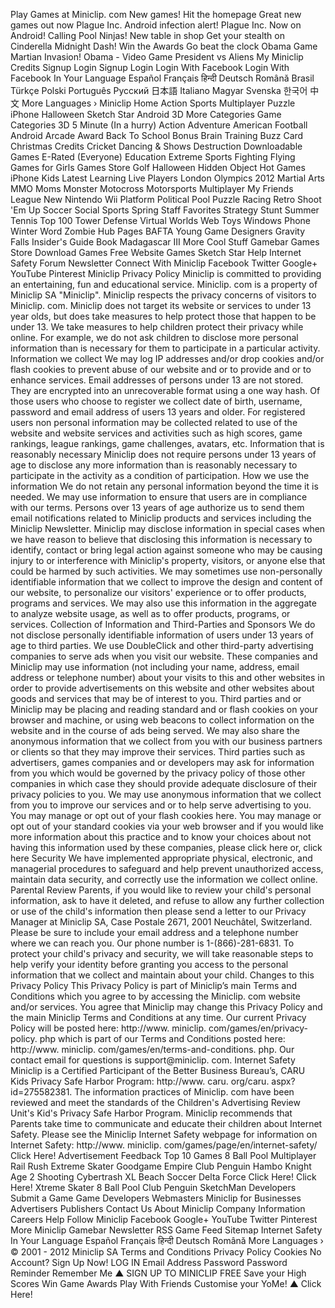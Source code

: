 Play Games at Miniclip. com New games! Hit the homepage Great new games out now Plague Inc. Android infection alert! Plague Inc. Now on Android! Calling Pool Ninjas! New table in shop Get your stealth on Cinderella Midnight Dash! Win the Awards Go beat the clock Obama Game Martian Invasion! Obama - Video Game President vs Aliens My Miniclip Credits Signup Login Signup Login Login With Facebook Login With Facebook In Your Language Español Français हिन्दी Deutsch Română Brasil Türkçe Polski Português Русский 日本語 Italiano Magyar Svenska 한국어 中文 More Languages › Miniclip Home Action Sports Multiplayer Puzzle iPhone Halloween Sketch Star Android 3D More Categories Game Categories 3D 5 Minute (In a hurry) Action Adventure American Football Android Arcade Award Back To School Bonus Brain Training Buzz Card Christmas Credits Cricket Dancing & Shows Destruction Downloadable Games E-Rated (Everyone) Education Extreme Sports Fighting Flying Games for Girls Games Store Golf Halloween Hidden Object Hot Games iPhone Kids Latest Learning Live Players London Olympics 2012 Martial Arts MMO Moms Monster Motocross Motorsports Multiplayer My Friends League New Nintendo Wii Platform Political Pool Puzzle Racing Retro Shoot 'Em Up Soccer Social Sports Spring Staff Favorites Strategy Stunt Summer Tennis Top 100 Tower Defense Virtual Worlds Web Toys Windows Phone Winter Word Zombie Hub Pages BAFTA Young Game Designers Gravity Falls Insider's Guide Book Madagascar III More Cool Stuff Gamebar Games Store Download Games Free Website Games Sketch Star Help Internet Safety Forum Newsletter Connect With Miniclip Facebook Twitter Google+ YouTube Pinterest Miniclip Privacy Policy Miniclip is committed to providing an entertaining, fun and educational service. Miniclip. com is a property of Miniclip SA "Miniclip". Miniclip respects the privacy concerns of visitors to Miniclip. com. Miniclip does not target its website or services to under 13 year olds, but does take measures to help protect those that happen to be under 13. We take measures to help children protect their privacy while online. For example, we do not ask children to disclose more personal information than is necessary for them to participate in a particular activity. Information we collect We may log IP addresses and/or drop cookies and/or flash cookies to prevent abuse of our website and or to provide and or to enhance services. Email addresses of persons under 13 are not stored. They are encrypted into an unrecoverable format using a one way hash. Of those users who choose to register we collect date of birth, username, password and email address of users 13 years and older. For registered users non personal information may be collected related to use of the website and website services and activities such as high scores, game rankings, league rankings, game challenges, avatars, etc. Information that is reasonably necessary Miniclip does not require persons under 13 years of age to disclose any more information than is reasonably necessary to participate in the activity as a condition of participation. How we use the information We do not retain any personal information beyond the time it is needed. We may use information to ensure that users are in compliance with our terms. Persons over 13 years of age authorize us to send them email notifications related to Miniclip products and services including the Miniclip Newsletter. Miniclip may disclose information in special cases when we have reason to believe that disclosing this information is necessary to identify, contact or bring legal action against someone who may be causing injury to or interference with Miniclip's property, visitors, or anyone else that could be harmed by such activities. We may sometimes use non-personally identifiable information that we collect to improve the design and content of our website, to personalize our visitors' experience or to offer products, programs and services. We may also use this information in the aggregate to analyze website usage, as well as to offer products, programs, or services. Collection of Information and Third-Parties and Sponsors We do not disclose personally identifiable information of users under 13 years of age to third parties. We use DoubleClick and other third-party advertising companies to serve ads when you visit our website. These companies and Miniclip may use information (not including your name, address, email address or telephone number) about your visits to this and other websites in order to provide advertisements on this website and other websites about goods and services that may be of interest to you. Third parties and or Miniclip may be placing and reading standard and or flash cookies on your browser and machine, or using web beacons to collect information on the website and in the course of ads being served. We may also share the anonymous information that we collect from you with our business partners or clients so that they may improve their services. Third parties such as advertisers, games companies and or developers may ask for information from you which would be governed by the privacy policy of those other companies in which case they should provide adequate disclosure of their privacy policies to you. We may use anonymous information that we collect from you to improve our services and or to help serve advertising to you. You may manage or opt out of your flash cookies here. You may manage or opt out of your standard cookies via your web browser and if you would like more information about this practice and to know your choices about not having this information used by these companies, please click here or, click here Security We have implemented appropriate physical, electronic, and managerial procedures to safeguard and help prevent unauthorized access, maintain data security, and correctly use the information we collect online. Parental Review Parents, if you would like to review your child's personal information, ask to have it deleted, and refuse to allow any further collection or use of the child's information then please send a letter to our Privacy Manager at Miniclip SA, Case Postale 2671, 2001 Neuchâtel, Switzerland. Please be sure to include your email address and a telephone number where we can reach you. Our phone number is 1-(866)-281-6831. To protect your child's privacy and security, we will take reasonable steps to help verify your identity before granting you access to the personal information that we collect and maintain about your child. Changes to this Privacy Policy This Privacy Policy is part of Miniclip’s main Terms and Conditions which you agree to by accessing the Miniclip. com website and/or services. You agree that Miniclip may change this Privacy Policy and the main Miniclip Terms and Conditions at any time. Our current Privacy Policy will be posted here: http://www. miniclip. com/games/en/privacy-policy. php which is part of our Terms and Conditions posted here: http://www. miniclip. com/games/en/terms-and-conditions. php. Our contact email for questions is support@miniclip. com. Internet Safety Miniclip is a Certified Participant of the Better Business Bureau’s, CARU Kids Privacy Safe Harbor Program: http://www. caru. org/caru. aspx?id=275582381. The information practices of Miniclip. com have been reviewed and meet the standards of the Children's Advertising Review Unit's Kid's Privacy Safe Harbor Program. Miniclip recommends that Parents take time to communicate and educate their children about Internet Safety. Please see the Miniclip Internet Safety webpage for information on Internet Safety: http://www. miniclip. com/games/page/en/internet-safety/ Click Here! Advertisement Feedback Top 10 Games 8 Ball Pool Multiplayer Rail Rush Extreme Skater Goodgame Empire Club Penguin Hambo Knight Age 2 Shooting Cybertrash XL Beach Soccer Delta Force Click Here! Click Here! Xtreme Skater 8 Ball Pool Club Penguin SketchMan Developers Submit a Game Game Developers Webmasters Miniclip for Businesses Advertisers Publishers Contact Us About Miniclip Company Information Careers Help Follow Miniclip Facebook Google+ YouTube Twitter Pinterest More Miniclip Gamebar Newsletter RSS Game Feed Sitemap Internet Safety In Your Language Español Français हिन्दी Deutsch Română More Languages › © 2001 - 2012 Miniclip SA Terms and Conditions Privacy Policy Cookies No Account? Sign Up Now! LOG IN Email Address Password Password Reminder Remember Me ▲ SIGN UP TO MINICLIP FREE Save your High Scores Win Game Awards Play With Friends Customise your YoMe! ▲ Click Here!